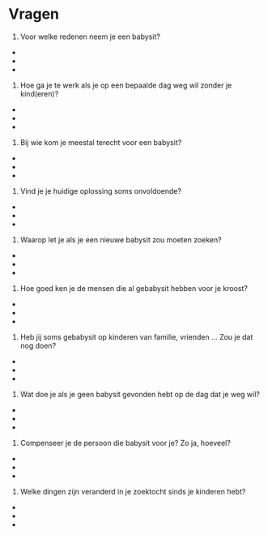 # Vragen

1. Voor welke redenen neem je een babysit?

  *
  *
  *

1. Hoe ga je te werk als je op een bepaalde dag weg wil zonder je kind(eren)?

  *
  *
  *

1. Bij wie kom je meestal terecht voor een babysit?

  *
  *
  *

1. Vind je je huidige oplossing soms onvoldoende?

  *
  *
  *

1. Waarop let je als je een nieuwe babysit zou moeten zoeken?

  *
  *
  *

1. Hoe goed ken je de mensen die al gebabysit hebben voor je kroost?

  *
  *
  *

1. Heb jij soms gebabysit op kinderen van familie, vrienden … Zou je dat nog doen?

  *
  *
  *

1. Wat doe je als je geen babysit gevonden hebt op de dag dat je weg wil?

  *
  *
  *

1. Compenseer je de persoon die babysit voor je? Zo ja, hoeveel?

  *
  *
  *

1. Welke dingen zijn veranderd in je zoektocht sinds je kinderen hebt?

  *
  *
  *